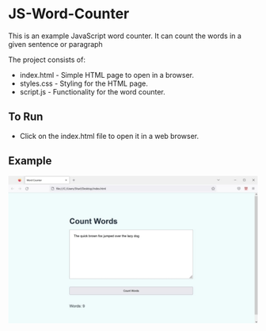 # JS-Word-Counter
This is an example JavaScript word counter. It can count the words in a given sentence or paragraph 

The project consists of:
* index.html - Simple HTML page to open in a browser.
* styles.css - Styling for the HTML page.
* script.js - Functionality for the word counter.

## To Run

* Click on the index.html file to open it in a web browser.


## Example

![alt text](preview.jpg)
